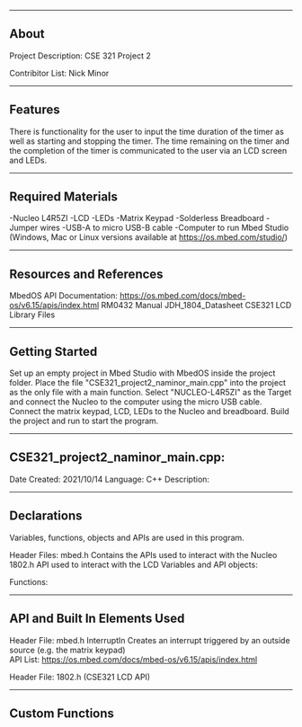 -------------------
About
-------------------
Project Description:   CSE 321 Project 2
                       
Contribitor List:      Nick Minor


--------------------
Features
--------------------
There is functionality for the user to input the time duration of the timer as well as starting and stopping the timer. The time remaining on the timer and the completion of the timer is communicated to the user via an LCD screen and LEDs.

--------------------
Required Materials
--------------------
-Nucleo L4R5ZI
-LCD
-LEDs
-Matrix Keypad
-Solderless Breadboard
-Jumper wires
-USB-A to micro USB-B cable
-Computer to run Mbed Studio (Windows, Mac or Linux versions available at https://os.mbed.com/studio/)

--------------------
Resources and References
--------------------
MbedOS API Documentation: 
	https://os.mbed.com/docs/mbed-os/v6.15/apis/index.html
RM0432 Manual
JDH_1804_Datasheet
CSE321 LCD Library Files


--------------------
Getting Started
--------------------
Set up an empty project in Mbed Studio with MbedOS inside the project folder. Place the file "CSE321_project2_naminor_main.cpp" into the project as the only file with a main function. Select "NUCLEO-L4R5ZI" as the Target and connect the Nucleo to the computer using the micro USB cable. Connect the matrix keypad, LCD, LEDs to the Nucleo and breadboard. Build the project and run to start the program.

--------------------
CSE321_project2_naminor_main.cpp:
--------------------
Date Created: 2021/10/14
Language: C++
Description:

----------
Declarations
----------
Variables, functions, objects and APIs are used in this program.

Header Files:
	mbed.h
		Contains the APIs used to interact with the Nucleo
	1802.h
		API used to interact with the LCD
Variables and API objects:

Functions:


----------
API and Built In Elements Used
----------
Header File: mbed.h
	InterruptIn
		Creates an interrupt triggered by an outside source (e.g. the matrix keypad)	
	API List: https://os.mbed.com/docs/mbed-os/v6.15/apis/index.html

Header File: 1802.h		(CSE321 LCD API)


----------
Custom Functions
----------
